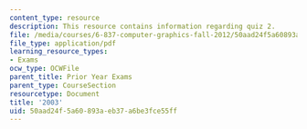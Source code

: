 ```yaml
---
content_type: resource
description: This resource contains information regarding quiz 2.
file: /media/courses/6-837-computer-graphics-fall-2012/50aad24f5a60893aeb37a6be3fce55ff_MIT6_837F12_2003_qz_2.pdf
file_type: application/pdf
learning_resource_types:
- Exams
ocw_type: OCWFile
parent_title: Prior Year Exams
parent_type: CourseSection
resourcetype: Document
title: '2003'
uid: 50aad24f-5a60-893a-eb37-a6be3fce55ff
---
```

